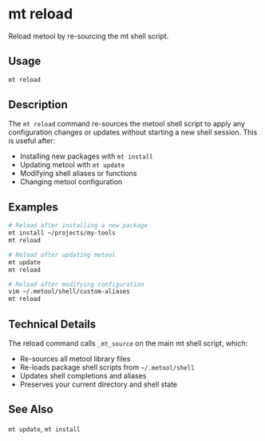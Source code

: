 # mt reload

Reload metool by re-sourcing the mt shell script.

## Usage

```bash
mt reload
```

## Description

The `mt reload` command re-sources the metool shell script to apply any configuration changes or updates without starting a new shell session. This is useful after:

- Installing new packages with `mt install`
- Updating metool with `mt update`
- Modifying shell aliases or functions
- Changing metool configuration

## Examples

```bash
# Reload after installing a new package
mt install ~/projects/my-tools
mt reload

# Reload after updating metool
mt update
mt reload

# Reload after modifying configuration
vim ~/.metool/shell/custom-aliases
mt reload
```

## Technical Details

The reload command calls `_mt_source` on the main mt shell script, which:
- Re-sources all metool library files
- Re-loads package shell scripts from `~/.metool/shell`
- Updates shell completions and aliases
- Preserves your current directory and shell state

## See Also

`mt update`, `mt install`